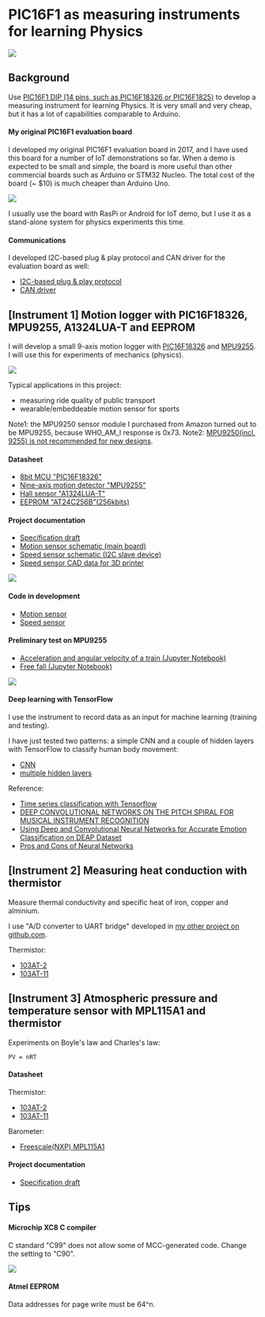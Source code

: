 # PIC16F1 as measuring instruments for learning Physics

![](./doc/motion_measurement_system.jpg)

## Background

Use [PIC16F1 DIP (14 pins, such as PIC16F18326 or PIC16F1825)](http://microchipdeveloper.com/mcu1102:start) to develop a measuring instrument for learning Physics. It is very small and very cheap, but it has a lot of capabilities comparable to Arduino.

#### My original PIC16F1 evaluation board

I developed my original PIC16F1 evaluation board in 2017, and I have used this board for a number of IoT demonstrations so far. When a demo is expected to be small and simple, the board is more useful than other commercial boards such as Arduino or STM32 Nucleo. The total cost of the board (~ $10) is much cheaper than Arduino Uno.

![](https://docs.google.com/drawings/d/e/2PACX-1vTHoT0TZIyVhAgkDVHyuWkc1-_6oFHT2mF53g2q36bgH_qxplkvvRIkJ3PqJBNuTZauhhMmSiemMoZO/pub?w=680&h=400)

I usually use the board with RasPi or Android for IoT demo, but I use it as a stand-alone system for physics experiments this time.

#### Communications

I developed I2C-based plug & play protocol and CAN driver for the evaluation board as well:
- [I2C-based plug & play protocol](https://github.com/araobp/sensor-network)
- [CAN driver](https://github.com/araobp/can-bus)

## [Instrument 1] Motion logger with PIC16F18326, MPU9255, A1324LUA-T and EEPROM

I will develop a small 9-axis motion logger with [PIC16F18326](http://ww1.microchip.com/downloads/en/DeviceDoc/40001839B.pdf) and [MPU9255](https://stanford.edu/class/ee267/misc/MPU-9255-Datasheet.pdf). I will use this for experiments of mechanics (physics).

![](./doc/mpu9250_front.jpg)

Typical applications in this project:
- measuring ride quality of public transport
- wearable/embeddeable motion sensor for sports

Note1: the MPU9250 sensor module I purchased from Amazon turned out to be MPU9255, because WHO_AM_I response is 0x73.
Note2: [MPU9250(incl. 9255) is not recommended for new designs](https://www.invensense.com/products/motion-tracking/9-axis/).

#### Datasheet

- [8bit MCU "PIC16F18326"](http://ww1.microchip.com/downloads/en/DeviceDoc/40001839B.pdf)
- [Nine-axis motion detector "MPU9255"](https://stanford.edu/class/ee267/misc/MPU-9255-Datasheet.pdf)
- [Hall sensor "A1324LUA-T"](https://www.allegromicro.com/~/media/Files/Datasheets/A1324-5-6-Datasheet.ashx)
- [EEPROM "AT24C256B"(256kbits)](http://akizukidenshi.com/download/at24c256b.pdf)

#### Project documentation

- [Specification draft](https://docs.google.com/presentation/d/e/2PACX-1vS1QRvp0iwG9tbEkca-ZsDFF7-tqjf2MM4x4-hfQBJTx4DSAqnX8e7i9MFr4HT65ORehIFEavOaND_r/pub?start=false&loop=false&delayms=3000)
- [Motion sensor schematic (main board)](./kicad/motion_detector/motion_detector.pdf)
- [Speed sensor schematic (I2C slave device)](./kicad/speed_sensor/speed_sensor.pdf)
- [Speed sensor CAD data for 3D printer](./freecad/speed_pulses.stl)

![](./doc/3D_printed_speed_pulses.jpg)

#### Code in development

- [Motion sensor](./src/pic16f18326/motion_sensor.X)
- [Speed sensor](./src/pic16f18326/speed_sensor.X)

#### Preliminary test on MPU9255

- [Acceleration and angular velocity of a train (Jupyter Notebook)](./jupyter/motion_in_a_train.ipynb)
- [Free fall (Jupyter Notebook)](./jupyter/motion_sensor_free_fall.ipynb)

![](./jupyter/raw_data_gravity_free_fall.jpg)

#### Deep learning with TensorFlow

I use the instrument to record data as an input for machine learning (training and testing).

I have just tested two patterns: a simple CNN and a couple of hidden layers with TensorFlow to classify human body movement:
- [CNN](./tensorflow/machine_learning_CNN.ipynb)
- [multiple hidden layers](./tensorflow/machine_learning_multiple_hidden_layers.ipynb)

Reference: 
- [Time series classification with Tensorflow](https://burakhimmetoglu.com/2017/08/22/time-series-classification-with-tensorflow/)
- [DEEP CONVOLUTIONAL NETWORKS ON THE PITCH SPIRAL FOR
MUSICAL INSTRUMENT RECOGNITION](https://arxiv.org/pdf/1605.06644.pdf)
- [Using Deep and Convolutional Neural Networks for
Accurate Emotion Classification on DEAP Dataset](https://www.aaai.org/ocs/index.php/IAAI/IAAI17/paper/download/15007/13731)
- [Pros and Cons of Neural Networks](https://towardsdatascience.com/hype-disadvantages-of-neural-networks-6af04904ba5b)

## [Instrument 2] Measuring heat conduction with thermistor

Measure thermal conductivity and specific heat of iron, copper and alminium.

I use "A/D converter to UART bridge" developed in [my other project on github.com](https://github.com/araobp/motion-detector).

Thermistor:
- [103AT-2](http://akizukidenshi.com/catalog/g/gP-07258/)
- [103AT-11](http://akizukidenshi.com/catalog/g/gP-07257/)

## [Instrument 3] Atmospheric pressure and temperature sensor with MPL115A1 and thermistor

Experiments on Boyle's law and Charles's law:
```
PV = nRT
```

#### Datasheet

Thermistor:
- [103AT-2](http://akizukidenshi.com/catalog/g/gP-07258/)
- [103AT-11](http://akizukidenshi.com/catalog/g/gP-07257/)

Barometer:
- [Freescale(NXP) MPL115A1](http://akizukidenshi.com/download/ds/freescale/MPL115A1.pdf)

#### Project documentation

- [Specification draft](https://docs.google.com/presentation/d/e/2PACX-1vTFWhwneuLkQ1FZPOrrmI1i-VYzVfW0b4dV-kViTS8dXYShsPu_ecb1oB_iyxuuK2mhmNJEHwSKUAcR/pub?start=false&loop=false&delayms=3000)

## Tips

#### Microchip XC8 C compiler

C standard "C99" does not allow some of MCC-generated code. Change the setting to "C90".

![](./doc/C90_standard.jpg)

#### Atmel EEPROM

Data addresses for page write must be 64^n.
